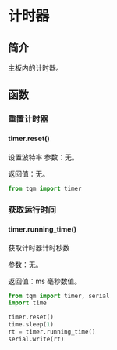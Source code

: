 # 计时器

## 简介

主板内的计时器。

## 函数

### 重置计时器

#### timer.reset()

设置波特率
参数：无。

返回值：无。

```py
from tqm import timer
```

### 获取运行时间

#### timer.running_time()

获取计时器计时秒数

参数：无。

返回值：ms 毫秒数值。

```py
from tqm import timer, serial
import time

timer.reset()
time.sleep(1)
rt = timer.running_time()
serial.write(rt)

```
